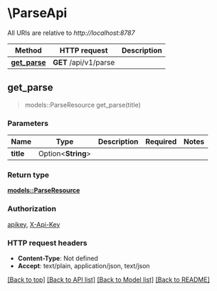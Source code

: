 # \ParseApi

All URIs are relative to *http://localhost:8787*

Method | HTTP request | Description
------------- | ------------- | -------------
[**get_parse**](ParseApi.md#get_parse) | **GET** /api/v1/parse | 



## get_parse

> models::ParseResource get_parse(title)


### Parameters


Name | Type | Description  | Required | Notes
------------- | ------------- | ------------- | ------------- | -------------
**title** | Option<**String**> |  |  |

### Return type

[**models::ParseResource**](ParseResource.md)

### Authorization

[apikey](../README.md#apikey), [X-Api-Key](../README.md#X-Api-Key)

### HTTP request headers

- **Content-Type**: Not defined
- **Accept**: text/plain, application/json, text/json

[[Back to top]](#) [[Back to API list]](../README.md#documentation-for-api-endpoints) [[Back to Model list]](../README.md#documentation-for-models) [[Back to README]](../README.md)

